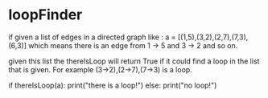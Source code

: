 # loopFinder
if given a list of edges in a directed graph like : 
a = [(1,5),(3,2),(2,7),(7,3),(6,3)]
which means there is an edge from 1 -> 5 and 3 -> 2 and so on.

given this list the thereIsLoop will return True if it could find a loop in the list that is given. For example (3->2),(2->7),(7->3) is a loop.

if thereIsLoop(a):
    print("there is a loop!")
else:
    print("no loop!")
